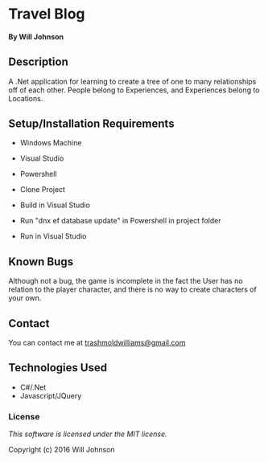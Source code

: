 # Travel Blog

#### By Will Johnson

## Description

A .Net application for learning to create a tree of one to many relationships off of each other. People belong to Experiences, and Experiences belong to Locations.

## Setup/Installation Requirements

* Windows Machine
* Visual Studio
* Powershell

* Clone Project
* Build in Visual Studio
* Run "dnx ef database update" in Powershell in project folder
* Run in Visual Studio

## Known Bugs

Although not a bug, the game is incomplete in the fact the User has no relation to the player character, and there is no way to create characters of your own.

## Contact
You can contact me at trashmoldwilliams@gmail.com

## Technologies Used

* C#/.Net
* Javascript/JQuery

### License

*This software is licensed under the MIT license.*

Copyright (c) 2016 Will Johnson
